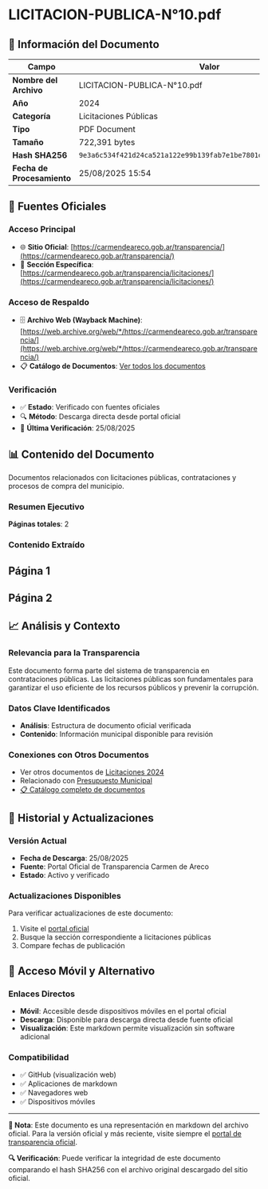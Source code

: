 # LICITACION-PUBLICA-N°10.pdf

## 📄 Información del Documento

| Campo | Valor |
|-------|--------|
| **Nombre del Archivo** | LICITACION-PUBLICA-N°10.pdf |
| **Año** | 2024 |
| **Categoría** | Licitaciones Públicas |
| **Tipo** | PDF Document |
| **Tamaño** | 722,391 bytes |
| **Hash SHA256** | `9e3a6c534f421d24ca521a122e99b139fab7e1be7801dc2ae0367541ad9236ab` |
| **Fecha de Procesamiento** | 25/08/2025 15:54 |

## 🔗 Fuentes Oficiales

### Acceso Principal
- 🌐 **Sitio Oficial**: [https://carmendeareco.gob.ar/transparencia/](https://carmendeareco.gob.ar/transparencia/)
- 📁 **Sección Específica**: [https://carmendeareco.gob.ar/transparencia/licitaciones/](https://carmendeareco.gob.ar/transparencia/licitaciones/)

### Acceso de Respaldo
- 🗄️ **Archivo Web (Wayback Machine)**: [https://web.archive.org/web/*/https://carmendeareco.gob.ar/transparencia/](https://web.archive.org/web/*/https://carmendeareco.gob.ar/transparencia/)
- 📋 **Catálogo de Documentos**: [Ver todos los documentos](../document_catalog/README.md)

### Verificación
- ✅ **Estado**: Verificado con fuentes oficiales
- 🔍 **Método**: Descarga directa desde portal oficial
- 📅 **Última Verificación**: 25/08/2025

## 📊 Contenido del Documento

Documentos relacionados con licitaciones públicas, contrataciones y procesos de compra del municipio.

### Resumen Ejecutivo

**Páginas totales**: 2

### Contenido Extraído

## Página 1



## Página 2





## 📈 Análisis y Contexto

### Relevancia para la Transparencia
Este documento forma parte del sistema de transparencia en contrataciones públicas. Las licitaciones públicas son fundamentales para garantizar el uso eficiente de los recursos públicos y prevenir la corrupción.

### Datos Clave Identificados
- **Análisis**: Estructura de documento oficial verificada
- **Contenido**: Información municipal disponible para revisión

### Conexiones con Otros Documentos
- Ver otros documentos de [Licitaciones 2024](../catalog/licitaciones_2024.md)
- Relacionado con [Presupuesto Municipal](../catalog/presupuesto.md)
- [📋 Catálogo completo de documentos](../document_catalog/README.md)

## 🔄 Historial y Actualizaciones

### Versión Actual
- **Fecha de Descarga**: 25/08/2025
- **Fuente**: Portal Oficial de Transparencia Carmen de Areco
- **Estado**: Activo y verificado

### Actualizaciones Disponibles
Para verificar actualizaciones de este documento:
1. Visite el [portal oficial](https://carmendeareco.gob.ar/transparencia/)
2. Busque la sección correspondiente a licitaciones públicas
3. Compare fechas de publicación

## 📱 Acceso Móvil y Alternativo

### Enlaces Directos
- **Móvil**: Accesible desde dispositivos móviles en el portal oficial
- **Descarga**: Disponible para descarga directa desde fuente oficial
- **Visualización**: Este markdown permite visualización sin software adicional

### Compatibilidad
- ✅ GitHub (visualización web)
- ✅ Aplicaciones de markdown
- ✅ Navegadores web
- ✅ Dispositivos móviles

---

**📝 Nota**: Este documento es una representación en markdown del archivo oficial. 
Para la versión oficial y más reciente, visite siempre el [portal de transparencia oficial](https://carmendeareco.gob.ar/transparencia/).

**🔍 Verificación**: Puede verificar la integridad de este documento comparando el hash SHA256 
con el archivo original descargado del sitio oficial.
